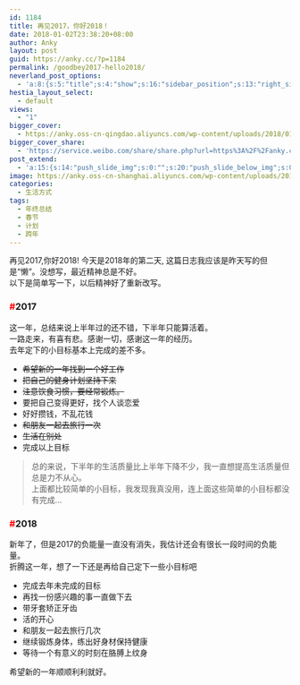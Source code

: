 ```yaml
---
id: 1184
title: 再见2017，你好2018！
date: 2018-01-02T23:38:20+08:00
author: Anky
layout: post
guid: https://anky.cc/?p=1184
permalink: /goodbey2017-hello2018/
neverland_post_options:
  - 'a:8:{s:5:"title";s:4:"show";s:16:"sidebar_position";s:13:"right_sidebar";s:17:"post_format_video";s:0:"";s:21:"post_format_link_href";s:0:"";s:22:"post_format_link_title";s:0:"";s:22:"post_format_quote_text";s:0:"";s:24:"post_format_quote_author";s:0:"";s:17:"post_format_audio";s:0:"";}'
hestia_layout_select:
  - default
views:
  - "1"
bigger_cover:
  - https://anky.oss-cn-qingdao.aliyuncs.com/wp-content/uploads/2018/01/bigger-5b151bc164d23.png
bigger_cover_share:
  - 'https://service.weibo.com/share/share.php?url=https%3A%2F%2Fanky.cc%2Fgoodbey2017-hello2018%2F&type=button&language=zh_cn&searchPic=true&pic=https%3A%2F%2Fanky.oss-cn-qingdao.aliyuncs.com%2Fwp-content%2Fuploads%2F2018%2F01%2Fbigger-5b151bc164d23.png&title=【再见2017，你好2018！】再见2017,你好2018! 今天是2018年的第二天, 这篇日志我应该是昨天写的但是“懒”。没想写，最近精神...'
post_extend:
  - 'a:15:{s:14:"push_slide_img";s:0:"";s:20:"push_slide_below_img";s:0:"";s:16:"seo_custom_title";s:0:"";s:19:"seo_custom_keywords";s:0:"";s:15:"seo_custom_desc";s:0:"";s:11:"post_layout";s:3:"one";s:8:"head_img";s:0:"";s:12:"post_gallery";s:0:"";s:14:"post_video_url";s:0:"";s:15:"bigger_head_img";s:0:"";s:12:"bigger_title";s:0:"";s:11:"bigger_desc";s:0:"";s:10:"push_slide";b:0;s:16:"push_slide_below";b:0;s:19:"post_layout_gallery";b:0;}'
image: https://anky.oss-cn-shanghai.aliyuncs.com/wp-content/uploads/2018/01/Ni_Hao_2018.jpg
categories:
  - 生活方式
tags:
  - 年终总结
  - 春节
  - 计划
  - 跨年
---
```

再见2017,你好2018! 今天是2018年的第二天, 这篇日志我应该是昨天写的但是“懒”。没想写，最近精神总是不好。  
以下是简单写一下，以后精神好了重新改写。

### <span style="color: #ff0000;">#</span>2017

这一年，总结来说上半年过的还不错，下半年只能算活着。  
一路走来，有喜有悲。感谢一切，感谢这一年的经历。  
去年定下的小目标基本上完成的差不多。

  * <del>希望新的一年找到一个好工作</del>
  * <del>把自己的健身计划坚持下来</del>
  * <del>注意饮食习惯，要经常锻炼。</del>
  * 要把自己变得更好，找个人谈恋爱
  * 好好攒钱，不乱花钱
  * <del>和朋友一起去旅行一次</del>
  * <del>生活在别处</del>
  * 完成以上目标
<li style="list-style-type: none;">
</li>

> 总的来说，下半年的生活质量比上半年下降不少，我一直想提高生活质量但总是力不从心。  
> 上面都比较简单的小目标，我发现我真没用，连上面这些简单的小目标都没有完成&#8230;

### <span style="color: #ff0000;">#</span>2018

新年了，但是2017的负能量一直没有消失，我估计还会有很长一段时间的负能量。  
折腾这一年，想了一下还是再给自己定下一些小目标吧

  * 完成去年未完成的目标
  * 再找一份感兴趣的事一直做下去
  * 带牙套矫正牙齿
  * 活的开心
  * 和朋友一起去旅行几次
  * 继续锻炼身体，练出好身材保持健康
  * 等待一个有意义的时刻在胳膊上纹身
<li style="list-style-type: none;">
</li>

希望新的一年顺顺利利就好。